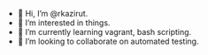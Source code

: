 - 👋 Hi, I’m @rkazirut.
- 👀 I’m interested in things.
- 🌱 I’m currently learning vagrant, bash scripting.
- 💞️ I’m looking to collaborate on automated testing.

<!---
rkazirut/rkazirut is a ✨ special ✨ repository because its `README.md` (this file) appears on your GitHub profile.
You can click the Preview link to take a look at your changes.
--->
